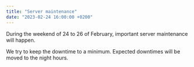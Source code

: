 ```yaml
---
title: "Server maintenance"
date: "2023-02-24 16:00:00 +0200"
---
```


During the weekend of 24 to 26 of February, important server maintenance will happen.

We try to keep the downtime to a minimum. Expected downtimes will be moved to the night hours.
